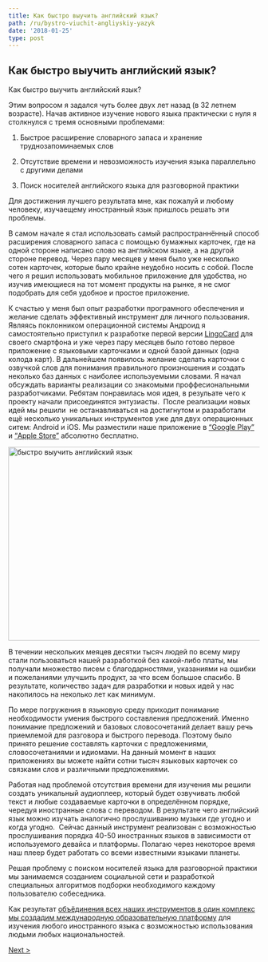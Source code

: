 ```yaml
---
title: Как быстро выучить английский язык?
path: /ru/bystro-viuchit-angliyskiy-yazyk
date: '2018-01-25'
type: post
---
```

## Как быстро выучить английский язык?
Как быстро выучить английский язык?

Этим вопросом я задался чуть более двух лет назад (в 32 летнем возрасте). Начав активное изучение нового языка практически с нуля я столкнулся с тремя основными проблемами:

1. Быстрое расширение словарного запаса и хранение труднозапоминаемых слов

2. Отсутствие времени и невозможность изучения языка параллельно с другими делами

3. Поиск носителей английского языка для разговорной практики

Для достижения лучшего результата мне, как пожалуй и любому человеку, изучаещему иностранный язык пришлось решать эти проблемы.

В самом начале я стал использовать самый распространнённый способ расширения словарного запаса с помощью бумажных карточек, где на одной стороне написано слово на английском языке, а на другой стороне перевод. Через пару месяцев у меня было уже несколько сотен карточек, которые было крайне неудобно носить с собой. После чего я решил использовать мобильное приложение для удобства, но изучив имеющиеся на тот момент продукты на рынке, я не смог подобрать для себя удобное и простое приложение.

К счастью у меня был опыт разработки програмного обеспечения и желание сделать эффективный инструмент для личного пользования. Являясь поклонником операционной системы Андроид я самостоятельно приступил к разработке первой версии <a href="https://lingocard.com" target="_blank" rel="noopener">LingoCard</a> для своего смартфона и уже через пару месяцев было готово первое приложение с языковыми карточками и одной базой данных (одна колода карт). В дальнейшем появилось желание сделать карточки с озвучкой слов для понимания правильного произношения и создать неколько баз данных с наиболее используемыми словами. Я начал обсуждать варианты реализации со знакомыми проффесиональными разработчиками. Ребятам понравилась моя идея, в резульате чего к проекту начали присоединятся энтузиасты.  После реализации новых идей мы решили  не останавливаться на достигнутом и разработали ещё несколько уникальных инструментов уже для двух операционных ситем: Android и iOS. Мы разместили наше приложение в <a href="https://play.google.com/store/apps/details?id=com.lingocard.lingocard" target="_blank" rel="noopener">“Google Play”</a> и <a href="https://itunes.apple.com/us/app/lingocard/id1217076835?mt=8" target="_blank" rel="noopener">“Apple Store”</a> абсолютно бесплатно.

<img class="aligncenter wp-image-5587" src="../images/2018/01/LigoCard-App-small.png" alt="быстро выучить английский язык" width="973" height="388" />

В течении нескольких меяцев десятки тысяч людей по всему миру стали пользоваться нашей разработкой без какой-либо платы, мы получали множество писем с благодарностями, указаниями на ошибки и пожеланиями улучшить продукт, за что всем большое спасибо. В результате, количество задач для разработки и новых идей у нас накопилось на неколько лет как минимум.

По мере погружения в языковую среду приходит понимание необходимости умения быстрого составления предложений. Именно понимание предложений и базовых словосочетаний делает вашу речь приемлемой для разговора и быстрого перевода. Поэтому было принято решение составлять карточки с предложениями, словосочетаниями и идиомами. На данный момент в наших приложениях вы можете найти сотни тысяч языковых карточек со связками слов и различными предложениями.

Работая над проблемой отсутствия времени для изучения мы решили создать уникальный аудиоплеер, который будет озвучивать любой текст и любые создаваемые карточки в определённом порядке, чередуя иностранные слова с переводом. В результате чего английский язык можно изучать аналогично прослушиванию музыки где угодно и когда угодно.  Сейчас данный инструмент реализован с возможностью прослушивания порядка 40-50 иностранных языков в зависимости от используемого девайса и платформы. Полагаю через некоторое время наш плеер будет работать со всеми известными языками планеты.

Решая проблему с поиском носителей языка для разговорной практики мы занимаемся созданием социальной сети и разработкой специальных алгоритмов подборки необходимого каждому пользователю собеседника.

Как результат <a href="https://lingocard.com" target="_blank" rel="noopener">объёдинения всех наших инструментов в один комплекс мы создадим международную образовательную платформу</a> для изучения любого иностранного языка с возможностью использования людьми любых национальностей.

<a href="/ru/najti-nositelya-inostrannogo-yazyka">Next ></a>